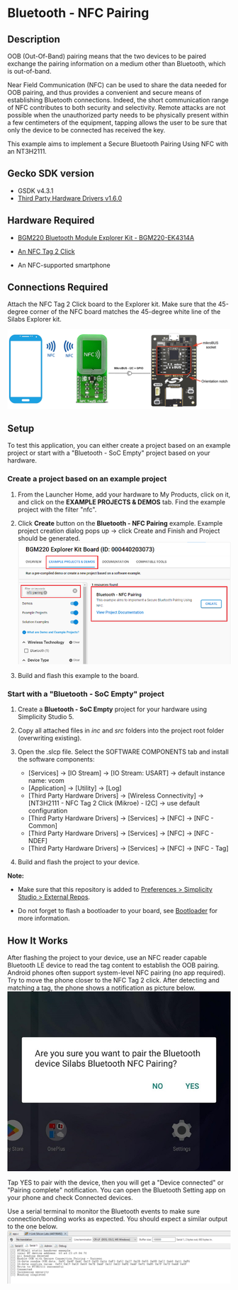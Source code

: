 # Bluetooth - NFC Pairing ##

## Description ##

OOB (Out-Of-Band) pairing means that the two devices to be paired exchange the pairing information on a medium other than Bluetooth, which is out-of-band.

Near Field Communication (NFC) can be used to share the data needed for OOB pairing, and thus provides a convenient and secure means of establishing Bluetooth connections. Indeed, the short communication range of NFC contributes to both security and selectivity. Remote attacks are not possible when the unauthorized party needs to be physically present within a few centimeters of the equipment, tapping allows the user to be sure that only the device to be connected has received the key.

This example aims to implement a Secure Bluetooth Pairing Using NFC with an NT3H2111.

## Gecko SDK version ##

- GSDK v4.3.1
- [Third Party Hardware Drivers v1.6.0](https://github.com/SiliconLabs/third_party_hw_drivers_extension)

## Hardware Required ##

- [BGM220 Bluetooth Module Explorer Kit - BGM220-EK4314A](https://www.silabs.com/development-tools/wireless/bluetooth/bgm220-explorer-kit?tab=overview)

- [An NFC Tag 2 Click](https://www.mikroe.com/nfc-tag-2-click)

- An NFC-supported smartphone

## Connections Required ##

Attach the NFC Tag 2 Click board to the Explorer kit. Make sure that the 45-degree corner of the NFC board matches the 45-degree white line of the Silabs Explorer kit.

![board](images/hardware_connection.png)

## Setup ##

To test this application, you can either create a project based on an example project or start with a "Bluetooth - SoC Empty" project based on your hardware.

### Create a project based on an example project ###

1. From the Launcher Home, add your hardware to My Products, click on it, and click on the **EXAMPLE PROJECTS & DEMOS** tab. Find the example project with the filter "nfc".

2. Click **Create** button on the **Bluetooth - NFC Pairing** example. Example project creation dialog pops up -> click Create and Finish and Project should be generated.
![create_project](images/create_project.png)

3. Build and flash this example to the board.

### Start with a "Bluetooth - SoC Empty" project ###

1. Create a **Bluetooth - SoC Empty** project for your hardware using Simplicity Studio 5.

2. Copy all attached files in *inc* and *src* folders into the project root folder (overwriting existing).

3. Open the .slcp file. Select the SOFTWARE COMPONENTS tab and install the software components:

    - [Services] → [IO Stream] → [IO Stream: USART] → default instance name: vcom
    - [Application] → [Utility] → [Log]
    - [Third Party Hardware Drivers] → [Wireless Connectivity] → [NT3H2111 - NFC Tag 2 Click (Mikroe) - I2C] → use default configuration
    - [Third Party Hardware Drivers] → [Services] → [NFC] → [NFC - Common]
    - [Third Party Hardware Drivers] → [Services] → [NFC] → [NFC - NDEF]
    - [Third Party Hardware Drivers] → [Services] → [NFC] → [NFC - Tag]

4. Build and flash the project to your device.

**Note:**

- Make sure that this repository is added to [Preferences > Simplicity Studio > External Repos](https://docs.silabs.com/simplicity-studio-5-users-guide/latest/ss-5-users-guide-about-the-launcher/welcome-and-device-tabs).

- Do not forget to flash a bootloader to your board, see [Bootloader](https://github.com/SiliconLabs/bluetooth_applications/blob/master/README.md#bootloader) for more information.

## How It Works ##

After flashing the project to your device, use an NFC reader capable Bluetooth LE device to read the tag content to establish the OOB pairing. Android phones often support system-level NFC pairing (no app required). Try to move the phone closer to the NFC Tag 2 click. After detecting and matching a tag, the phone shows a notification as picture below.
![notify](images/notify.png)

Tap YES to pair with the device, then you will get a "Device connected" or "Pairing complete" notification. You can open the Bluetooth Setting app on your phone and check Connected devices.

Use a serial terminal to monitor the Bluetooth events to make sure connection/bonding works as expected. You should expect a similar output to the one below.
![log](images/log.png)
